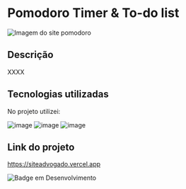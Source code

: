 # Pomodoro Timer & To-do list

![Imagem do site pomodoro](x)

## Descrição

XXXX

## Tecnologias utilizadas

No projeto utilizei:

![image](https://img.shields.io/badge/HTML5-E34F26?style=for-the-badge&logo=html5&logoColor=white)
![image](https://img.shields.io/badge/CSS-239120?&style=for-the-badge&logo=css3&logoColor=white)
![image](https://img.shields.io/badge/JavaScript-F7DF1E?style=for-the-badge&logo=javascript&logoColor=black)

## Link do projeto

 https://siteadvogado.vercel.app

![Badge em Desenvolvimento](http://img.shields.io/static/v1?label=STATUS&message=EM%20DESENVOLVIMENTO&color=GREEN&style=for-the-badge)

